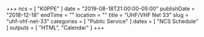 +++
ncs = [ "K0PPE" ]
date = "2019-08-18T21:00:00-05:00"
publishDate = "2018-12-18"
endTime = ""
location = ""
title = "UHF/VHF Net 33"
slug = "uhf-vhf-net-33"
categories = [ "Public Service" ]
dates = [ "NCS Schedule" ]
outputs = [ "HTML", "Calendar" ]
+++
